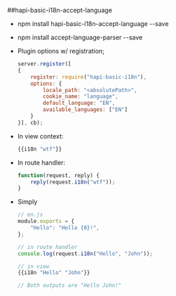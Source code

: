 ##hapi-basic-i18n-accept-language

* npm install hapi-basic-i18n-accept-language --save
* npm install accept-language-parser --save 

* Plugin options w/ registration;

	```js
	server.register([
    {
        register: require("hapi-basic-i18n"),
        options: {
			locale_path: "<absolutePath>",
			cookie_name: "language",
			default_language: "EN",
			available_languages: ["EN"]
        }
    }], cb);
    
   ```

* In view context:

	```js
	{{i18n "wtf"}}
	```

* In route handler:

	```js
	function(request, reply) {
		reply(request.i18n("wtf"));
	}
	```




* Simply

	```js
	// en.js
	module.exports = {
		"Hello": "Hello {0}!",
	};
	
	// in route handler
	console.log(request.i18n("Hello", "John"));
	
	// in view 
	{{i18n "Hello" "John"}}
	
	// Both outputs are "Hello John!"
	```
	
	


